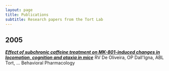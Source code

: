 ```yaml
---
layout: page
title: Publications
subtitle: Research papers from the Tort Lab
---
```


## **2005**

[_**Effect of subchronic caffeine treatment on MK-801-induced changes in locomotion, cognition and ataxia in mice**_](https://journals.lww.com/behaviouralpharm/Fulltext/2005/03000/Effect_of_subchronic_caffeine_treatment_on.2.aspx)
RV De Oliveira, OP Dall'Igna, ABL Tort, ...
Behavioral Pharmacology
